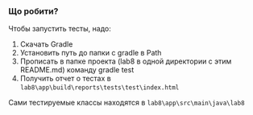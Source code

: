 ### Що робити?

Чтобы запустить тесты, надо:
1. Скачать Gradle
2. Установить путь до папки с gradle в Path
3. Прописать в папке проекта (lab8 в одной директории с этим README.md) команду gradle test
4. Получить отчет о тестах в `lab8\app\build\reports\tests\test\index.html`

Сами тестируемые классы находятся в `lab8\app\src\main\java\lab8`